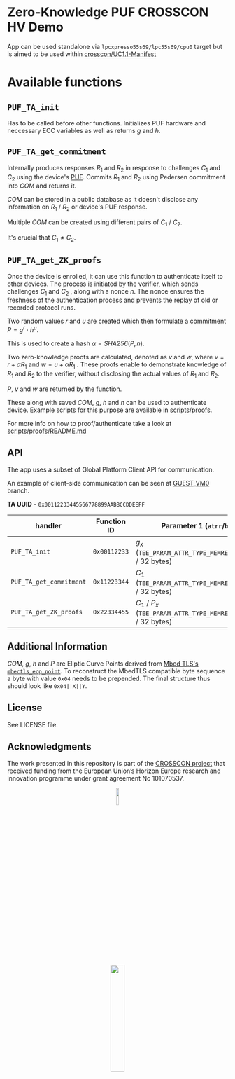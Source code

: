 # Zero-Knowledge PUF CROSSCON HV Demo

App can be used standalone via `lpcxpresso55s69/lpc55s69/cpu0` target but is
aimed to be used within
[crosscon/UC1.1-Manifest](https://github.com/crosscon/UC1.1-Manifest#)

# Available functions

## `PUF_TA_init`

Has to be called before other functions. Initializes PUF hardware and neccessary
ECC variables as well as returns $g$ and $h$.

## `PUF_TA_get_commitment`

Internally produces responses $R_1$ and $R_2$ in response to challenges $C_1$ and
$C_2$ using the device's [PUF](https://en.wikipedia.org/wiki/Physical_unclonable_function).
Commits $R_1$ and $R_2$ using Pedersen commitment into $\textit{COM}$ and returns it.

$\textit{COM}$ can be stored in a public database as it doesn't disclose any information
on $R_1$ / $R_2$ or device's PUF response.

Multiple $\textit{COM}$ can be created using different pairs of $C_1$ / $C_2$.

It's crucial that $C_1 \neq C_2$.

## `PUF_TA_get_ZK_proofs`

Once the device is enrolled, it can use this function to authenticate itself to other
devices. The process is initiated by the verifier, which sends
challenges $C_1$ and $C_2$ , along with a nonce $n$. The nonce ensures the
freshness of the authentication process and prevents the replay of old or recorded
protocol runs.

Two random values $r$ and $u$ are created which then formulate a commitment
$P=g^r \cdot h^u$.

This is used to create a hash $\alpha = \textit{SHA256}(P, n)$.

Two zero-knowledge proofs are calculated, denoted as $v$ and $w$, where
$v = r + \alpha R_1$ and $w = u + \alpha R_1$ . These proofs enable to demonstrate
knowledge of $R_1$ and $R_2$ to the verifier, without disclosing the actual values of
$R_1$ and $R_2$.

$P$, $v$ and $w$ are returned by the function.

These along with saved $\textit{COM}$, $g$, $h$ and $n$ can be used to authenticate device.
Example scripts for this purpose are available in [scripts/proofs](./scripts/proofs).

For more info on how to proof/authenticate take a look at [scripts/proofs/README.md](./scripts/proofs/README.md)

## API

The app uses a subset of Global Platform Client API for communication.

An example of client-side communication can be seen at [GUEST_VM0](https://github.com/crosscon/ZK-PUF-Zephyr-Demo/tree/GUEST_VM0)
branch.

**TA UUID** - `0x00112233445566778899AABBCCDDEEFF`

| handler                 | Function ID   | Parameter 1 (`atrr`/`b`)                                      | Parameter 2 (`atrr`/`b`)                                      | Parameter 3 (`atrr`/`b`)                                            | Parameter 4 (`atrr`/`b`)                                          |
|-------------------------|---------------|---------------------------------------------------------------|---------------------------------------------------------------|---------------------------------------------------------------------|-------------------------------------------------------------------|
| `PUF_TA_init`           | `0x00112233`  | $g_x$ (`TEE_PARAM_ATTR_TYPE_MEMREF_OUTPUT` / 32 bytes)        | $g_y$ (`TEE_PARAM_ATTR_TYPE_MEMREF_OUTPUT` / 32 bytes)        | $h_x$ (`TEE_PARAM_ATTR_TYPE_MEMREF_OUTPUT` / 32 bytes)              | $h_y$ (`TEE_PARAM_ATTR_TYPE_MEMREF_OUTPUT` / 32 bytes)            |
| `PUF_TA_get_commitment` | `0x11223344`  | $C_1$ (`TEE_PARAM_ATTR_TYPE_MEMREF_INPUT` / 32 bytes)         | $C_2$ (`TEE_PARAM_ATTR_TYPE_MEMREF_INPUT` / 32 bytes)         | $\textit{COM}_x$ (`TEE_PARAM_ATTR_TYPE_MEMREF_OUTPUT` / 32 bytes)   | $\textit{COM}_y$ (`TEE_PARAM_ATTR_TYPE_MEMREF_OUTPUT` / 32 bytes) |
| `PUF_TA_get_ZK_proofs`  | `0x22334455`  | $C_1$ / $P_x$ (`TEE_PARAM_ATTR_TYPE_MEMREF_INOUT` / 32 bytes) | $C_2$ / $P_y$ (`TEE_PARAM_ATTR_TYPE_MEMREF_INOUT` / 32 bytes) | $n$ / $v$ (`TEE_PARAM_ATTR_TYPE_MEMREF_INOUT` / 64 bytes)           | $w$ (`TEE_PARAM_ATTR_TYPE_MEMREF_OUTPUT` / 64 bytes)              |

## Additional Information

$\textit{COM}$, $g$, $h$ and $P$ are Eliptic Curve Points derived from
[Mbed TLS's `mbectls_ecp_point`](https://mbed-tls.readthedocs.io/projects/api/en/development/api/struct/structmbedtls__ecp__point/).
To reconstruct the MbedTLS compatible byte sequence a byte with value `0x04`
needs to be prepended. The final structure thus should look like `0x04||X||Y`.

## License

See LICENSE file.

## Acknowledgments

The work presented in this repository is part of the
[CROSSCON project](https://crosscon.eu/) that received funding from the European
Union’s Horizon Europe research and innovation programme under grant agreement
No 101070537.

<p align="center">
    <img src="https://crosscon.eu/sites/crosscon/themes/crosscon/images/eu.svg" width=10% height=10%>
</p>

<p align="center">
    <img src="https://crosscon.eu/sites/crosscon/files/public/styles/large_1080_/public/content-images/media/2023/crosscon_logo.png?itok=LUH3ejzO" width=25% height=25%>
</p>
